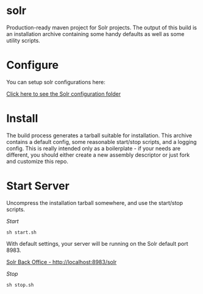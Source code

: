 solr
====

Production-ready maven project for Solr projects. The output of this build is an installation archive containing
some handy defaults as well as some utility scripts.

Configure
=========
You can setup solr configurations here:

[Click here to see the Solr configuration folder](https://github.com/vast-eng/solr/tree/master/src/main/config)


Install 
=======
The build process generates a tarball suitable for installation. This archive contains a default config,
some reasonable start/stop scripts, and a logging config. This is really intended only as a boilerplate - if your
needs are different, you should either create a new assembly descriptor or just fork and customize this repo.

Start Server
============

Uncompress the installation tarball somewhere, and use the start/stop scripts.

*Start*
```
sh start.sh
```

With default settings, your server will be running on the Solr default port 8983.  

[Solr Back Office - http://localhost:8983/solr](http://localhost:8983/solr)

*Stop*
```
sh stop.sh
```
